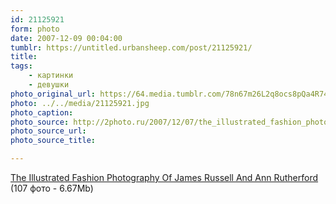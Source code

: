 ```yaml
---
id: 21125921
form: photo
date: 2007-12-09 00:04:00
tumblr: https://untitled.urbansheep.com/post/21125921/
title:
tags:
    - картинки
    - девушки
photo_original_url: https://64.media.tumblr.com/78n67m26L2q8ocs8pQa4R74g_500.jpg
photo: ../../media/21125921.jpg
photo_caption:
photo_source: http://2photo.ru/2007/12/07/the_illustrated_fashion_photography_of_james_russell_and_ann_rutherford.html
photo_source_url:
photo_source_title:

---
```


<p><a href="http://2photo.ru/2007/12/07/the_illustrated_fashion_photography_of_james_russell_and_ann_rutherford.html">The Illustrated Fashion Photography Of James Russell And Ann Rutherford</a> (107 фото - 6.67Mb)</p>
